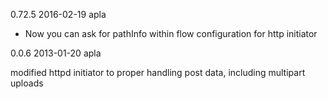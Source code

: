 0.72.5 2016-02-19 apla

 * Now you can ask for pathInfo within flow configuration for http initiator

0.0.6 2013-01-20 apla

modified httpd initiator to proper handling post data, including multipart uploads
